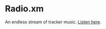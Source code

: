# Radio.xm

An endless stream of tracker music. [Listen here](https://cdn.rawgit.com/grez911/chiptune2.js/a64df323/index.html).
